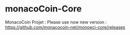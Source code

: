# monacoCoin-Core

MonacoCoin Projet : Please use now new version : https://github.com/monacocoin-net/monoeci-core/releases
